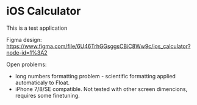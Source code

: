 
# iOS Calculator
This is a test application

Figma design:
https://www.figma.com/file/6U46TrhGGsggsCBiC8Ww9c/ios_calculator?node-id=1%3A2


Open problems:
- long numbers formatting problem - scientific formatting applied automaticaly to Float.
- iPhone 7/8/SE compatible. Not tested with other screen dimencions, requires some finetuning.
